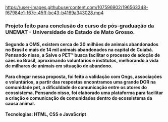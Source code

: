 


https://user-images.githubusercontent.com/107596902/196563348-f67984e1-f67e-45ff-bc43-b4169a343028.mp4



<h3> Projeto feito para conclusão do curso de pós-graduação da UNEMAT - Universidade do Estado de Mato Grosso. 
 
<h4> Segundo a OMS, existem cerca de 30 milhões de animais abandonados no Brasil e mais de 14 mil animais abandonados na capital de Cuiabá. Pensando nisso, a Salve o PET™ busca facilitar o processo de adoção de cães no Brasil, aproximando voluntários e institutos, melhorando a vida de milhares de animais em situação de abandono. 
   <br> 
   <br> 
  Para chegar nessa proposta, foi feito a validação com Ongs, associações e voluntários, a partir das respostas encontramos uma grande DOR na comunidade pet, a dificuldade de comunicação entre os atores do ecossistema. Pensando nisso, foi elaborado uma plataforma para facilitar a criação e comunicação de comunidades dentro do ecossistema da causa animal.
<br> 
   <br>
Tecnologias:
HTML, CSS e JavaScript
